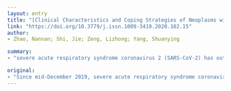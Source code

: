 ```yaml
---
layout: entry
title: "[Clinical Characteristics and Coping Strategies of Neoplasms with 2019 Novel Coronavirus Infection]"
link: "https://doi.org/10.3779/j.issn.1009-3419.2020.102.15"
author:
- Zhao, Nannan; Shi, Jie; Zeng, Lizhong; Yang, Shuanying

summary:
- "severe acute respiratory syndrome coronavirus 2 (SARS-CoV-2) has outbroken in Wuhan, Hubei Province, China. It spread rapidly to other provinces in China and dozens of countries and regions around the world. Tumor patients are at high risk of this pathogen because of their impaired immune function. This paper reviews the clinical characteristics of neoplastic patients with COVID-19. Identifying tumor patients with the disease early can improve the cure rate of patients."

original:
- "Since mid-December 2019, severe acute respiratory syndrome coronavirus 2 (SARS-CoV-2) has outbroken in Wuhan, Hubei Province, China, and spread rapidly to other provinces in China and dozens of countries and regions around the world, becoming the Public Health Emergency of International Concern (Public Health Emergency of International Concern). SARS-CoV-2 can mainly transmit by droplets or close contact, and is generally susceptible in the crowd. Tumor patients are at high risk of this pathogen because of their impaired immune function. Identifying tumor patients with 2019 novel coronavirus disease (COVID-19) early, and understanding its distribution characteristics can help to improve the cure rate of patients, and better control the epidemic and development of SARS-CoV-2 much better. With comprehensive analysis of relevant literature, this paper reviews the clinical characteristics of neoplastic patients with COVID-19, and puts forward some suggestions on how to deal with this epidemic."
---
```


